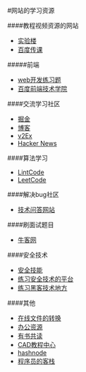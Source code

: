 #网站的学习资源

####教程视频资源的网站
* [实验楼](https://www.shiyanlou.com/)
* [百度传课](https://chuanke.baidu.com/)

#####前端
* [web开发练习题](https://www.freecodecamp.org/)
* [百度前端技术学院](http://ife.baidu.com/)

####交流学习社区
* [掘金](https://juejin.im)
* [博客](https://blog.csdn.net/)
* [v2Ex](https://www.v2ex.com/)
* [Hacker News](news.ycombinator.com)

####算法学习 
* [LintCode](https://www.lintcode.com)
* [LeetCode](https://leetcode.com)


####解决bug社区
* [技术问答网站](https://stackoverflow.com/)


####刷面试题目
* [牛客网](https://www.nowcoder.com/)


####安全技术
* [安全技能](https://overthewire.org/wargames/)
* [练习安全技术的平台](https://www.hellboundhackers.org/)
* [练习黑客技术地方](https://www.hackthissite.org/)


####其他
* [在线文件的转换](https://app.xunjiepdf.com/)
* [办公资源](http://ppt.dfgaq.cn)
* [有书共读](http://www.youshu.cc/)
* [CAD教程中心](https://huke88.com/)
* [hashnode](https://hashnode.com/)
* [程序员的客栈](https://www.proginn.com)